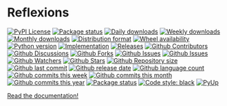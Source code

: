 # Reflexions

[![PyPI License](https://img.shields.io/pypi/l/reflexions.svg)](https://pypi.org/project/reflexions/)
[![Package status](https://img.shields.io/pypi/status/reflexions.svg)](https://pypi.org/project/reflexions/)
[![Daily downloads](https://img.shields.io/pypi/dd/reflexions.svg)](https://pypi.org/project/reflexions/)
[![Weekly downloads](https://img.shields.io/pypi/dw/reflexions.svg)](https://pypi.org/project/reflexions/)
[![Monthly downloads](https://img.shields.io/pypi/dm/reflexions.svg)](https://pypi.org/project/reflexions/)
[![Distribution format](https://img.shields.io/pypi/format/reflexions.svg)](https://pypi.org/project/reflexions/)
[![Wheel availability](https://img.shields.io/pypi/wheel/reflexions.svg)](https://pypi.org/project/reflexions/)
[![Python version](https://img.shields.io/pypi/pyversions/reflexions.svg)](https://pypi.org/project/reflexions/)
[![Implementation](https://img.shields.io/pypi/implementation/reflexions.svg)](https://pypi.org/project/reflexions/)
[![Releases](https://img.shields.io/github/downloads/phil65/reflexions/total.svg)](https://github.com/phil65/reflexions/releases)
[![Github Contributors](https://img.shields.io/github/contributors/phil65/reflexions)](https://github.com/phil65/reflexions/graphs/contributors)
[![Github Discussions](https://img.shields.io/github/discussions/phil65/reflexions)](https://github.com/phil65/reflexions/discussions)
[![Github Forks](https://img.shields.io/github/forks/phil65/reflexions)](https://github.com/phil65/reflexions/forks)
[![Github Issues](https://img.shields.io/github/issues/phil65/reflexions)](https://github.com/phil65/reflexions/issues)
[![Github Issues](https://img.shields.io/github/issues-pr/phil65/reflexions)](https://github.com/phil65/reflexions/pulls)
[![Github Watchers](https://img.shields.io/github/watchers/phil65/reflexions)](https://github.com/phil65/reflexions/watchers)
[![Github Stars](https://img.shields.io/github/stars/phil65/reflexions)](https://github.com/phil65/reflexions/stars)
[![Github Repository size](https://img.shields.io/github/repo-size/phil65/reflexions)](https://github.com/phil65/reflexions)
[![Github last commit](https://img.shields.io/github/last-commit/phil65/reflexions)](https://github.com/phil65/reflexions/commits)
[![Github release date](https://img.shields.io/github/release-date/phil65/reflexions)](https://github.com/phil65/reflexions/releases)
[![Github language count](https://img.shields.io/github/languages/count/phil65/reflexions)](https://github.com/phil65/reflexions)
[![Github commits this week](https://img.shields.io/github/commit-activity/w/phil65/reflexions)](https://github.com/phil65/reflexions)
[![Github commits this month](https://img.shields.io/github/commit-activity/m/phil65/reflexions)](https://github.com/phil65/reflexions)
[![Github commits this year](https://img.shields.io/github/commit-activity/y/phil65/reflexions)](https://github.com/phil65/reflexions)
[![Package status](https://codecov.io/gh/phil65/reflexions/branch/main/graph/badge.svg)](https://codecov.io/gh/phil65/reflexions/)
[![Code style: black](https://img.shields.io/badge/code%20style-black-000000.svg)](https://github.com/psf/black)
[![PyUp](https://pyup.io/repos/github/phil65/reflexions/shield.svg)](https://pyup.io/repos/github/phil65/reflexions/)

[Read the documentation!](https://phil65.github.io/reflexions/)

